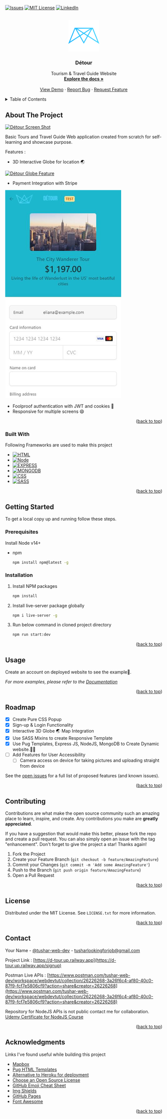 <a name="readme-top"></a>

[![Issues][issues-shield]][issues-url]
[![MIT License][license-shield]][license-url]
[![LinkedIn][linkedin-shield]][linkedin-url]

<!-- PROJECT LOGO -->
<br />
<div align="center">
  <a href="https://github.com/webdevtut/detour">
    <img src="img/favicon.png" alt="Logo" width="100" height="100">
  </a>

  <h3 align="center">Détour</h3>

  <p align="center">
    Tourism & Travel Guide Website
    <br />
    <a href="https://github.com/webdevtut/detour/blob/master/README.md"><strong>Explore the docs »</strong></a>
    <br />
    <br />
    <a href="https://d-tour.up.railway.app/responsive">View Demo</a>
    ·
    <a href="https://github.com/webdevtut/detour/issues">Report Bug</a>
    ·
    <a href="https://github.com/webdevtut/detour/issues">Request Feature</a>
  </p>
</div>

<!-- TABLE OF CONTENTS -->
<details>
  <summary>Table of Contents</summary>
  <ol>
    <li>
      <a href="#about-the-project">About The Project</a>
      <ul>
        <li><a href="#built-with">Built With</a></li>
      </ul>
    </li>
    <li>
      <a href="#getting-started">Getting Started</a>
      <ul>
        <li><a href="#prerequisites">Prerequisites</a></li>
        <li><a href="#installation">Installation</a></li>
      </ul>
    </li>
    <li><a href="#usage">Usage</a></li>
    <li><a href="#roadmap">Roadmap</a></li>
    <li><a href="#contributing">Contributing</a></li>
    <li><a href="#license">License</a></li>
    <li><a href="#contact">Contact</a></li>
    <li><a href="#acknowledgments">Acknowledgments</a></li>
  </ol>
</details>

<!-- ABOUT THE PROJECT -->

## About The Project

[![Détour Screen Shot][product-screenshot]](https://d-tour.up.railway.app/responsive)

Basic Tours and Travel Guide Web application created from scratch for self-learning and showcase purpose.

Features :

- 3D Interactive Globe for location 🌏

[![Détour Globe Feature][product-globe-gif]](https://d-tour.up.railway.app/nearby-tours)

- Payment Integration with Stripe

[![Détour Globe Feature][product-payment]](https://d-tour.up.railway.app/tour/the-sea-explorer1)

- Foolproof authentication with JWT and cookies 🍪
- Responsive for multiple screens :smile:

<p align="right">(<a href="#readme-top">back to top</a>)</p>

### Built With

Following Frameworks are used to make this project

- [![HTML][HTML.io]][HTML-url]
- [![Node][Node.io]][Node-url]
- [![EXPRESS][EXPRESS.io]][EXPRESS-url]
- [![MONGODB][MONGODB.io]][MONGODB-url]
- [![CSS][CSS.io]][CSS-url]
- [![SASS][SASS.io]][SASS-url]

<p align="right">(<a href="#readme-top">back to top</a>)</p>

<!-- GETTING STARTED -->

## Getting Started

To get a local copy up and running follow these steps.

### Prerequisites

Install Node v14+

- npm
  ```sh
  npm install npm@latest -g
  ```

### Installation

1. Install NPM packages
   ```sh
   npm install
   ```
2. Install live-server package globally
   ```sh
   npm i live-server -g
   ```
3. Run below command in cloned project directory
   ```sh
   npm run start:dev
   ```

<p align="right">(<a href="#readme-top">back to top</a>)</p>

<!-- USAGE EXAMPLES -->

## Usage

Create an account on deployed website to see the example🤗.

_For more examples, please refer to the [Documentation](https://d-tour.up.railway.app/signup)_

<p align="right">(<a href="#readme-top">back to top</a>)</p>

<!-- ROADMAP -->

## Roadmap

- [x] Create Pure CSS Popup
- [x] Sign-up & Login Functionality
- [x] Interactive 3D Globe 🌏 Map Integration
- [x] Use SASS Mixins to create Responsive Template
- [x] Use Pug Templates, Express JS, NodeJS, MongoDB to Create Dynamic website.👩‍💻
- [ ] Add Features for User Accessibility
  - [ ] Camera access on device for taking pictures and uploading straight from device

See the [open issues](https://github.com/webdevtut/detour/issues) for a full list of proposed features (and known issues).

<p align="right">(<a href="#readme-top">back to top</a>)</p>

<!-- CONTRIBUTING -->

## Contributing

Contributions are what make the open source community such an amazing place to learn, inspire, and create. Any contributions you make are **greatly appreciated**.

If you have a suggestion that would make this better, please fork the repo and create a pull request. You can also simply open an issue with the tag "enhancement".
Don't forget to give the project a star! Thanks again!

1. Fork the Project
2. Create your Feature Branch (`git checkout -b feature/AmazingFeature`)
3. Commit your Changes (`git commit -m 'Add some AmazingFeature'`)
4. Push to the Branch (`git push origin feature/AmazingFeature`)
5. Open a Pull Request

<p align="right">(<a href="#readme-top">back to top</a>)</p>

<!-- LICENSE -->

## License

Distributed under the MIT License. See `LICENSE.txt` for more information.

<p align="right">(<a href="#readme-top">back to top</a>)</p>

<!-- CONTACT -->

## Contact

Your Name - [@tushar-web-dev](https://linkedin.com/in/tushar-web-dev/) - tusharlookingforjob@gmail.com

Project Link : [https://d-tour.up.railway.app](https://d-tour.up.railway.app/signup)

Postman Live APIs : [https://www.postman.com/tushar-web-dev/workspace/webdevtut/collection/26226268-3a26f6c4-af80-40c0-87f9-fcf7e5806cf9?action=share&creator=26226268](https://www.postman.com/tushar-web-dev/workspace/webdevtut/collection/26226268-3a26f6c4-af80-40c0-87f9-fcf7e5806cf9?action=share&creator=26226268)

Repository for NodeJS APIs is not public contact me for collaboration. [Udemy Certificate for NodeJS Course](https://www.udemy.com/certificate/UC-fb01642f-08ea-4305-851e-e37ebd37c528/)

<p align="right">(<a href="#readme-top">back to top</a>)</p>

<!-- ACKNOWLEDGMENTS -->

## Acknowledgments

Links I've found useful while building this project

- [Mapbox](https://www.mapbox.com/)
- [Pug HTML Templates](https://pugjs.org/)
- [Alternative to Heroku for deployment](https://railway.app/)
- [Choose an Open Source License](https://choosealicense.com)
- [GitHub Emoji Cheat Sheet](https://www.webpagefx.com/tools/emoji-cheat-sheet)
- [Img Shields](https://shields.io)
- [GitHub Pages](https://pages.github.com)
- [Font Awesome](https://fontawesome.com)

<p align="right">(<a href="#readme-top">back to top</a>)</p>

<!-- MARKDOWN LINKS & IMAGES -->

[issues-shield]: https://img.shields.io/github/issues/webdevtut/detour.svg?style=for-the-badge
[issues-url]: https://github.com/webdevtut/detour/issues
[license-shield]: https://img.shields.io/github/license/webdevtut/detour.svg?style=for-the-badge
[license-url]: https://github.com/webdevtut/detour/blob/master/LICENSE.txt
[linkedin-shield]: https://img.shields.io/badge/-LinkedIn-black.svg?style=for-the-badge&logo=linkedin&colorB=555
[linkedin-url]: https://linkedin.com/in/tushar-web-dev/
[product-screenshot]: deployed-images/screenshot.png
[product-globe-gif]: deployed-images/globe.gif
[product-payment]: deployed-images/payment-feature.png
[HTML.io]: https://img.shields.io/badge/HTML-E34F26?style=for-the-badge&logo=html5&logoColor=white
[HTML-url]: https://dev.w3.org/html5/spec-LC/
[CSS.io]: https://img.shields.io/badge/CSS-1572B6?style=for-the-badge&logo=css3&logoColor=white
[CSS-url]: https://www.w3.org/Style/CSS/Overview.en.html
[SASS.io]: https://img.shields.io/badge/SASS-CC6699?style=for-the-badge&logo=sass&logoColor=white
[SASS-url]: https://sass-lang.com/
[Node.io]: https://img.shields.io/badge/Node.js-339933?style=for-the-badge&logo=nodedotjs&logoColor=white
[Node-url]: https://nodejs.org/
[MONGODB.io]: https://img.shields.io/badge/MONGODB-47A248?style=for-the-badge&logo=mongodb&logoColor=white
[MONGODB-url]: https://www.mongodb.com/
[EXPRESS.io]: https://img.shields.io/badge/EXPRESSJS-000000?style=for-the-badge&logo=express&logoColor=white
[EXPRESS-url]: https://expressjs.com/
